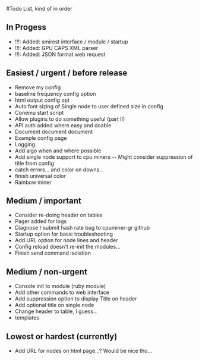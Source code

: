 #Todo List, kind of in order

## In Progess
- !!!: Added: smirest interface / module / startup
- !!!: Added: GPU CAPS XML parser
- !!!: Added: JSON format web request

## Easiest / urgent / before release
- Remove my config
- baseline frequency config option
- html output config opt
- Auto font sizing of Single node to user defined size in config
- Conemu start script
- Allow plugins to do something useful (part II)
- API auth added where easy and doable
- Document document document
- Example config page
- Logging
- Add algo when and where possible
- Add single node support to cpu miners
-- Might consider suppression of title from config
- catch errors... and color on downs...
- finish universal color
- Rainbow miner

## Medium / important
- Consider re-doing header on tables
- Pager added for logs
- Diagnose / submit hash rate bug to cpuminer-gr github
- Startup option for basic troubleshooting
- Add URL option for node lines and header
- Config reload doesn't re-init the modules...
- Finish send command isolation

## Medium / non-urgent
- Console init to module (ruby module)
- Add other commands to web interface
- Add suppression option to display Title on header
- Add optional title on single node
- Change header to table, I guess...
- templates

## Lowest or hardest (currently)
- Add URL for nodes on html page...? Would be nice tho...
